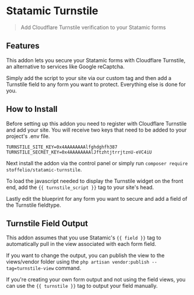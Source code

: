 # Statamic Turnstile

> Add Cloudflare Turnstile verification to your Statamic forms

## Features

This addon lets you secure your Statamic forms with Cloudflare Turnstile, an alternative to services like Google reCaptcha.

Simply add the script to your site via our custom tag and then add a Turnstile field to any form you want to protect. Everything else is done for you.

## How to Install

Before setting up this addon you need to register with Cloudflare Turnstile and add your site. You will receive two keys that need to be added to your project's .env file.

``` env
TURNSTILE_SITE_KEY=0x4AAAAAAAAlfghdghfh387
TURNSTILE_SECRET_KEY=0x4AAAAAAAAlJftzhtjtrrjtznU-eVC4iU
```

Next install the addon via the control panel or simply run `composer require stoffelio/statamic-turnstile`.

To load the javascript needed to display the Turnstile widget on the front end, add the `{{ turnstile_script }}` tag to your site's head.

Lastly edit the blueprint for any form you want to secure and add a field of the Turnstile fieldtype.

## Turnstile Field Output

This addon assumes that you use Statamic's `{{ field }}` tag to automatically pull in the view associated with each form field.

If you want to change the output, you can publish the view to the views/vendor folder using the `php artisan vendor:publish --tag=turnstile-view` command.

If you're creating your own form output and not using the field views, you can use the `{{ turnstile }}` tag to output your field manually.